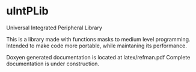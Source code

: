uIntPLib
========

Universal Integrated Peripheral Library

This is a library made with functions masks to medium level programming.
Intended to make code more portable, while maintaning its performance.


Doxyen generated documentation is located at latex/refman.pdf
Complete documentation is under construction.

